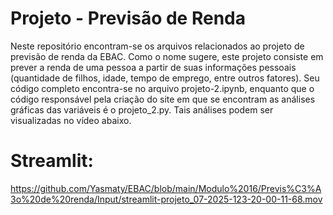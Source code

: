 # Projeto - Previsão de Renda

Neste repositório encontram-se os arquivos relacionados ao projeto de previsão de renda da EBAC. Como o nome sugere, este projeto consiste em prever a renda de uma pessoa a partir de suas informações pessoais (quantidade de filhos, idade, tempo de emprego, entre outros fatores). Seu código completo encontra-se no arquivo projeto-2.ipynb, enquanto que o código responsável pela criação do site em que se encontram as análises gráficas das variáveis é o projeto_2.py. Tais análises podem ser visualizadas no vídeo abaixo.

# Streamlit:


https://github.com/Yasmaty/EBAC/blob/main/Modulo%2016/Previs%C3%A3o%20de%20renda/Input/streamlit-projeto_07-2025-123-20-00-11-68.mov

